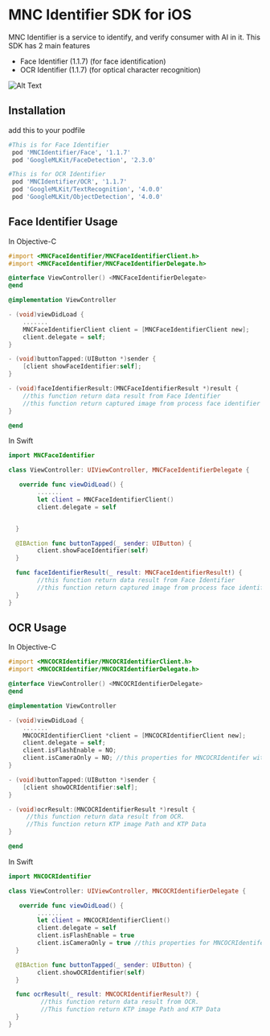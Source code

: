 # MNC Identifier SDK for iOS

MNC Identifier is a service to identify, and verify consumer with AI in it. This SDK has 2 main features

- Face Identifier (1.1.7) (for face identification)
- OCR Identifier (1.1.7) (for optical character recognition)

![Alt Text](https://i.imgur.com/9oexWKl.gif)

## Installation

add this to your podfile

```ruby
#This is for Face Identifier
 pod 'MNCIdentifier/Face', '1.1.7'
 pod 'GoogleMLKit/FaceDetection', '2.3.0'

#This is for OCR Identifier
 pod 'MNCIdentifier/OCR', '1.1.7'
 pod 'GoogleMLKit/TextRecognition', '4.0.0'
 pod 'GoogleMLKit/ObjectDetection', '4.0.0'

```

## Face Identifier Usage

In Objective-C

```objectivec
#import <MNCFaceIdentifier/MNCFaceIdentifierClient.h>
#import <MNCFaceIdentifier/MNCFaceIdentifierDelegate.h>

@interface ViewController() <MNCFaceIdentifierDelegate>
@end

@implementation ViewController

- (void)viewDidLoad {
    .......
    MNCFaceIdentifierClient client = [MNCFaceIdentifierClient new];
    client.delegate = self;
}

- (void)buttonTapped:(UIButton *)sender {
    [client showFaceIdentifier:self];
}

- (void)faceIdentifierResult:(MNCFaceIdentifierResult *)result {
    //this function return data result from Face Identifier
    //this function return captured image from process face identifier with type data UIImage
}

@end
```

In Swift

```swift
import MNCFaceIdentifier

class ViewController: UIViewController, MNCFaceIdentifierDelegate {

   override func viewDidLoad() {
        .......
        let client = MNCFaceIdentifierClient()
        client.delegate = self


  }

  @IBAction func buttonTapped(_ sender: UIButton) {
        client.showFaceIdentifier(self)
  }

  func faceIdentifierResult(_ result: MNCFaceIdentifierResult!) {
        //this function return data result from Face Identifier
        //this function return captured image from process face identifier with type data UIImage
  }
}
```

## OCR Usage

In Objective-C

```objectivec
#import <MNCOCRIdentifier/MNCOCRIdentifierClient.h>
#import <MNCOCRIdentifier/MNCOCRIdentifierDelegate.h>

@interface ViewController() <MNCOCRIdentifierDelegate>
@end

@implementation ViewController

- (void)viewDidLoad {
    .......
    MNCOCRIdentifierClient *client = [MNCOCRIdentifierClient new];
    client.delegate = self;
    client.isFlashEnable = NO;
    client.isCameraOnly = NO; //this properties for MNCOCRIdentifer with features camera only
}

- (void)buttonTapped:(UIButton *)sender {
    [client showOCRIdentifier:self];
}

- (void)ocrResult:(MNCOCRIdentifierResult *)result {
     //this function return data result from OCR.
     //This function return KTP image Path and KTP Data
}

@end
```

In Swift

```swift
import MNCOCRIdentifier

class ViewController: UIViewController, MNCOCRIdentifierDelegate {

   override func viewDidLoad() {
        .......
        let client = MNCOCRIdentifierClient()
        client.delegate = self
        client.isFlashEnable = true
        client.isCameraOnly = true //this properties for MNCOCRIdentifer with features camera only
  }

  @IBAction func buttonTapped(_ sender: UIButton) {
        client.showOCRIdentifier(self)
  }

  func ocrResult(_ result: MNCOCRIdentifierResult?) {
         //this function return data result from OCR.
         //This function return KTP image Path and KTP Data
  }
}
```

